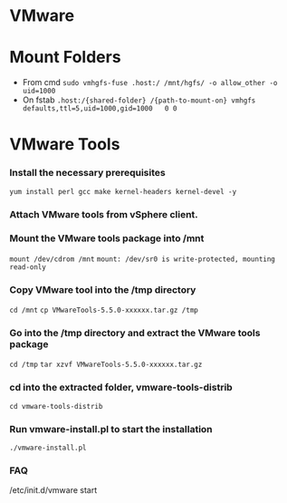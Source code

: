 # VMware


# Mount Folders 
- From cmd `sudo vmhgfs-fuse .host:/ /mnt/hgfs/ -o allow_other -o uid=1000`
- On fstab `.host:/{shared-folder} /{path-to-mount-on} vmhgfs defaults,ttl=5,uid=1000,gid=1000   0 0`

# VMware Tools 
### Install the necessary prerequisites
`yum install perl gcc make kernel-headers kernel-devel -y`

### Attach VMware tools from vSphere client.
### Mount the VMware tools package into /mnt
`mount /dev/cdrom /mnt`
`mount: /dev/sr0 is write-protected, mounting read-only`

### Copy VMware tool into the /tmp directory
`cd /mnt`
`cp VMwareTools-5.5.0-xxxxxx.tar.gz /tmp`

### Go into the /tmp directory and extract the VMware tools package
`cd /tmp`
`tar xzvf VMwareTools-5.5.0-xxxxxx.tar.gz`

### cd into the extracted folder, vmware-tools-distrib
`cd vmware-tools-distrib`

### Run vmware-install.pl to start the installation
`./vmware-install.pl`


###  FAQ

/etc/init.d/vmware start 

